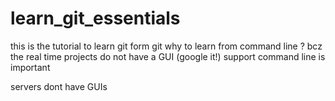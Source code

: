 # learn_git_essentials
this is the tutorial to learn git form git 
why to learn from command line ?
bcz the real time projects do not have a GUI (google it!) support
command line is important

servers dont have GUIs 
